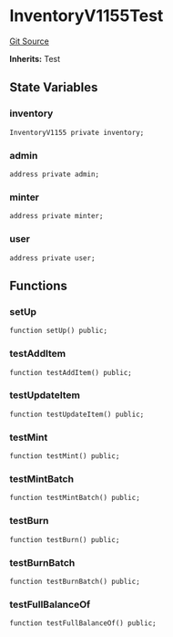 # InventoryV1155Test
[Git Source](https://github.com//Team3dVidyaGames/InventoryContractV3_erc1155/blob/8aeb926b6bb8ebeefff16a446c767100764956ab/src/test/Inventory.t.sol)

**Inherits:**
Test


## State Variables
### inventory

```solidity
InventoryV1155 private inventory;
```


### admin

```solidity
address private admin;
```


### minter

```solidity
address private minter;
```


### user

```solidity
address private user;
```


## Functions
### setUp


```solidity
function setUp() public;
```

### testAddItem


```solidity
function testAddItem() public;
```

### testUpdateItem


```solidity
function testUpdateItem() public;
```

### testMint


```solidity
function testMint() public;
```

### testMintBatch


```solidity
function testMintBatch() public;
```

### testBurn


```solidity
function testBurn() public;
```

### testBurnBatch


```solidity
function testBurnBatch() public;
```

### testFullBalanceOf


```solidity
function testFullBalanceOf() public;
```

